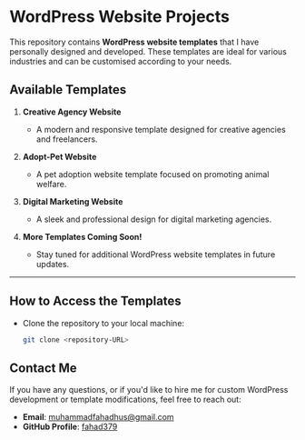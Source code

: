 # WordPress Website Projects

This repository contains **WordPress website templates** that I have personally designed and developed. These templates are ideal for various industries and can be customised according to your needs.

## Available Templates
1. **Creative Agency Website**  
   - A modern and responsive template designed for creative agencies and freelancers.

2. **Adopt-Pet Website**  
   - A pet adoption website template focused on promoting animal welfare.

3. **Digital Marketing Website**  
   - A sleek and professional design for digital marketing agencies.

4. **More Templates Coming Soon!**  
   - Stay tuned for additional WordPress website templates in future updates.

---

## How to Access the Templates
- Clone the repository to your local machine:
  ```bash
  git clone <repository-URL>


## Contact Me

If you have any questions, or if you'd like to hire me for custom WordPress development or template modifications, feel free to reach out:

- **Email**: [muhammadfahadhus@gmail.com](mailto:muhammadfahadhus@gmail.com)
- **GitHub Profile**: [fahad379](https://github.com/fahad379)


